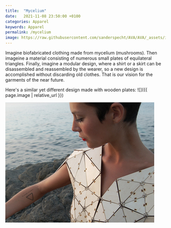 ```yaml
---
title:  "Mycelium"
date:   2021-11-08 23:50:00 +0100
categories: Apparel
keywords: Apparel
permalink: /mycelium
image: https://raw.githubusercontent.com/sanderspecht/AVA/AVA/_assets/img/1.jpeg
---
```


Imagine biofabricated clothing made from mycelium (mushrooms). Then imageine a material consisting of numerous small plates of equilateral triangles. Finally, imagine a modular design, where a shirt or a skirt can be disassembled and reassembled by the wearer, so a new design is accomplished without discarding old clothes. That is our vision for the garments of the near future.

Here's a similar yet different design made with wooden plates:
![]({{ page.image | relative_url }})

![image tooltip here](https://raw.githubusercontent.com/sanderspecht/AVA/AVA/_assets/img/2.jpeg)
